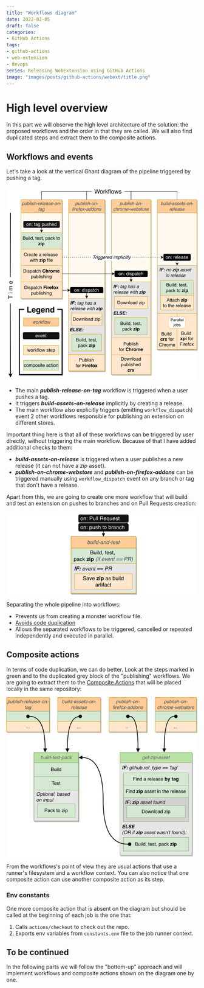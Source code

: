 ```yaml
---
title: "Workflows diagram"
date: 2022-02-05
draft: false
categories:
- GitHub Actions
tags:
- github-actions
- web-extension
- devops
series: Releasing WebExtension using GitHub Actions
image: "images/posts/github-actions/webext/title.png"
---
```


# High level overview

In this part we will observe the high level architecture of the solution: the proposed workflows and the order in that they are called. We will also find duplicated steps and extract them to the composite actions.

## Workflows and events

Let's take a look at the vertical Ghant diagram of the pipeline triggered by pushing a tag.


![Vertical Ghant diagram](images/posts/github-actions/webext/workflows-ghant-vertical.png)

- The main _**publish-release-on-tag**_ workflow is triggered when a user pushes a tag.
- It triggers _**build-assets-on-release**_ implicitly by creating a release.
- The main workflow also explicitly triggers (emitting `workflow_dispatch`) event 2 other workflows responsible for publishing an extension on different stores.

Important thing here is that all of these workflows can be triggered by user directly, without triggering the main workflow. Because of that I have added additional checks to them:

- _**build-assets-on-release**_ is triggered when a user publishes a new release (it can not have a _zip_ asset).
- _**publish-on-chrome-webstore**_ and _**publish-on-firefox-addons**_ can be triggered manually using `workflow_dispatch` event on any branch or tag that don't have a release.

Apart from this, we are going to create one more workflow that will build and test an extension on pushes to branches and on Pull Requests creation:

![Build and test workflow](images/posts/github-actions/webext/build-and-test-workflow.png)

Separating the whole pipeline into workflows:

- Prevents us from creating a monster workflow file.
- [Avoids code duplication](../dry-reusing-code-in-github-actions.md)
- Allows the separated workflows to be triggered, cancelled or repeated independently and executed in parallel.

## Composite actions

In terms of code duplication, we can do better. Look at the steps marked in green and to the duplicated grey block of the "publishing" workflows. We are going to extract them to the [Composite Actions](https://docs.github.com/en/actions/creating-actions/creating-a-composite-action) that will be placed locally in the same repository:


![Extracted composite actions](images/posts/github-actions/webext/composite-actions.png)

From the workflows's point of view they are usual actions that use a runner's filesystem and a workflow context. You can also notice that one composite action can use another composite action as its step.

### Env constants

One more composite action that is absent on the diagram but should be called at the beginning of each job is the one that:
1. Calls `actions/checkout` to check out the repo.
2. Exports env variables from `constants.env` file to the job runner context.

## To be continued

In the following parts we will follow the "bottom-up"  approach and will implement workflows and composite actions shown on the diagram one by one.